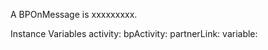 A BPOnMessage is xxxxxxxxx.

Instance Variables
	activity:		<Object>
	bpActivity:		<Object>
	partnerLink:		<Object>
	variable:		<Object>

activity
	- xxxxx

bpActivity
	- xxxxx

partnerLink
	- xxxxx

variable
	- xxxxx

